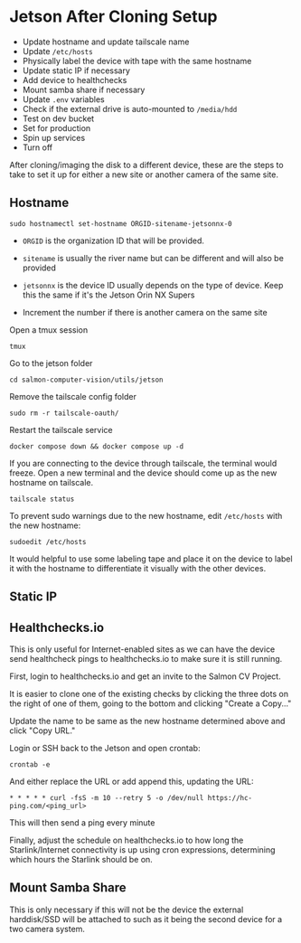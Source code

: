 # Jetson After Cloning Setup

- Update hostname and update tailscale name
- Update `/etc/hosts`
- Physically label the device with tape with the same hostname
- Update static IP if necessary
- Add device to healthchecks
- Mount samba share if necessary
- Update `.env` variables
- Check if the external drive is auto-mounted to `/media/hdd`
- Test on dev bucket
- Set for production
- Spin up services
- Turn off

After cloning/imaging the disk to a different device, these are the steps to
take to set it up for either a new site or another camera of the same site.

## Hostname

```
sudo hostnamectl set-hostname ORGID-sitename-jetsonnx-0
```

* `ORGID` is the organization ID that will be provided.
* `sitename` is usually the river name but can be different and will also be provided

* `jetsonnx` is the device ID usually depends on the type of device. Keep this
  the same if it's the Jetson Orin NX Supers

* Increment the number if there is another camera on the same site

Open a tmux session
```
tmux
```

Go to the jetson folder
```
cd salmon-computer-vision/utils/jetson
```

Remove the tailscale config folder
```
sudo rm -r tailscale-oauth/
```

Restart the tailscale service
```
docker compose down && docker compose up -d
```

If you are connecting to the device through tailscale, the terminal would freeze.
Open a new terminal and the device should come up as the new hostname on tailscale.

```
tailscale status
```

To prevent sudo warnings due to the new hostname, edit `/etc/hosts` with the
new hostname:

```
sudoedit /etc/hosts
```

It would helpful to use some labeling tape and place it on the device to label
it with the hostname to differentiate it visually with the other devices.

## Static IP



## Healthchecks.io

This is only useful for Internet-enabled sites as we can have the device send
healthcheck pings to healthchecks.io to make sure it is still running.

First, login to healthchecks.io and get an invite to the Salmon CV Project.

It is easier to clone one of the existing checks by clicking the three dots
on the right of one of them, going to the bottom and clicking "Create a Copy..."

Update the name to be same as the new hostname determined above and click "Copy URL."

Login or SSH back to the Jetson and open crontab:

```
crontab -e
```

And either replace the URL or add append this, updating the URL:

```
* * * * * curl -fsS -m 10 --retry 5 -o /dev/null https://hc-ping.com/<ping_url>
```

This will then send a ping every minute

Finally, adjust the schedule on healthchecks.io to how long the
Starlink/Internet connectivity is up using cron expressions, determining which
hours the Starlink should be on.

## Mount Samba Share

This is only necessary if this will not be the device the external harddisk/SSD
will be attached to such as it being the second device for a two camera system.


